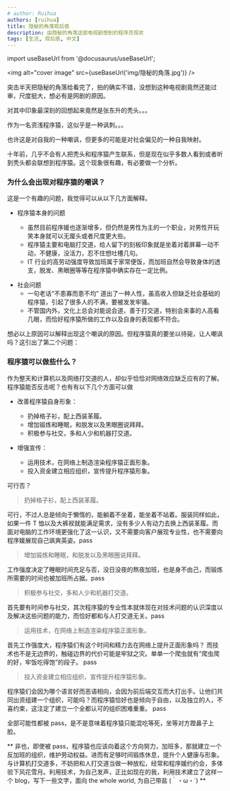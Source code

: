 ```yaml
---
# author: Ruihua
authors: [ruihua]
title: 隐秘的角落观后感
description: 由隐秘的角落这部电视剧想到的程序员现状
tags: [生活, 观后感, 中文]
---
```


import useBaseUrl from '@docusaurus/useBaseUrl';

<img alt="cover image" src={useBaseUrl('img/隐秘的角落.jpg')} />

突击半天把隐秘的角落给看完了，拍的确实不错，没想到这种电视剧竟然还能过审，尺度挺大，想必有是网剧的原因。

对其中印象最深刻的回想起来竟然是张东升的秃头。。。

作为一名资浅程序猿，这似乎是一种讽刺。。。

<!-- truncate -->

也许这是对自我的一种嘲讽，但更多的可能是对社会偏见的一种自我映射。

十年前，几乎不会有人把秃头和程序猿产生联系，但是现在似乎多数人看到或者听到秃头都会联想到程序猿。这个现象很有趣，有必要做一个分析。

### 为什么会出现对程序猿的嘲讽？

这是一个有趣的问题，我觉得可以从以下几方面解释。

- 程序猿本身的问题

  - 虽然目前程序媛也逐渐增多，但仍然是男性为主的一个职业，对男性开玩笑本身就可以无厘头或者尺度更大些。
  - 程序猿主要和电脑打交道，给人留下的刻板印象就是坐着对着屏幕一动不动，不健康，没活力，忍不住想吐槽几句。
  - IT 行业的高劳动强度导致加班属于家常便饭，而加班自然会导致身体的透支，脱发、黑眼圈等等在程序猿中确实存在一定比例。

* 社会问题
  - 一句老话“不患寡而患不均” 道出了一种人性，虽高收入但缺乏社会基础的程序猿，引起了很多人的不满，要被发发牢骚。
  - 不管国内外，文化上总会对能说会道，善于打交道，特别会来事的人高看几眼，而恰好程序猿所做的工作以及自身的表现都不符合。

想必以上原因可以解释出现这个嘲讽的原因。但程序猿真的要坐以待毙，让人嘲讽吗？这引出了第二个问题：

### 程序猿可以做些什么？

作为整天和计算机以及网络打交道的人，却似乎恰恰对网络效应缺乏应有的了解。程序猿能否反击呢？也有有以下几个方面可以做

- 改善程序猿自身形象：

  - 扔掉格子衫，配上西装革履。
  - 增加锻炼和睡眠，和脱发以及黑眼圈说拜拜。
  - 积极参与社交，多和人少和机器打交道。

- 增强宣传：
  - 运用技术，在网络上制造渲染程序猿正面形象。
  - 投入资金建立相应组织，宣传提升程序猿形象。

可行否？

> 扔掉格子衫，配上西装革履。

可行，不过人总是倾向于懒惰的，能躺着不坐着，能坐着不站着。服装同样如此，如果一件 T 恤以及大裤衩就能满足需求，没有多少人有动力去换上西装革履。而面对电脑的工作环境更强化了这一认识，又不需要向客户展现专业性，也不需要向程序媛展现自己飒爽英姿。pass

> 增加锻炼和睡眠，和脱发以及黑眼圈说拜拜。

工作强度决定了睡眠时间充足与否，没日没夜的熬夜加班，也是身不由己，而锻炼所需要的时间也被加班所占据。pass

> 积极参与社交，多和人少和机器打交道。

首先要有时间参与社交，其次程序猿的专业性本就体现在对技术问题的认识深度以及解决这些问题的能力，而恰好都和与人打交道无关。pass

> 运用技术，在网络上制造渲染程序猿正面形象。

首先工作强度大，程序猿们有这个时间和精力去在网络上提升正面形象吗？ 而技术也不是无边界的，触碰边界的代价可能是牢狱之灾。单单一个爬虫就有“爬虫爬的好，牢饭吃得饱”的段子。 pass

> 投入资金建立相应组织，宣传提升程序猿形象。

程序猿们会因为哪个语言好而恶语相向，会因为前后端交互而大打出手。让他们共同出资组建一个组织，可能吗？而程序猿恰好也是倾向于自由，以及独立的人，不喜约束，这注定了建立一个全都认可的组织困难重重。 pass

全部可能性都被 pass，是不是意味着程序猿只能混吃等死，坐等对方蹬鼻子上脸。

** 非也，即使被 pass，程序猿也应该向着这个方向努力，加班多，那就建立一个反加班的组织，维护劳动权益。进而有足够时间锻炼休息，提升个人健康与形象。与计算机打交道多，不妨把和人打交道当做一种放松，经常和程序媛约约会，多体验下风花雪月。利用技术，为自己发声，正比如现在的我，利用技术建立了这样一个 blog，写下一些文字，面向 the whole world, 为自己带盐 (｀・ω・´) **
